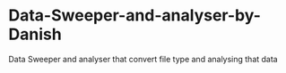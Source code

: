 # Data-Sweeper-and-analyser-by-Danish
Data Sweeper and analyser that convert file type and analysing that data
